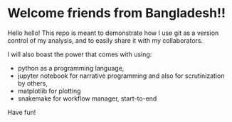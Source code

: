 # Welcome friends from Bangladesh!!

Hello hello! This repo is meant to demonstrate how I use git as a version control of my analysis, and to easily share it with my collaborators.

I will also boast the power that comes with using:

- python as a programming language,
- jupyter notebook for narrative programming and also for scrutinization by others,
- matplotlib for plotting
- snakemake for workflow manager, start-to-end

Have fun!
